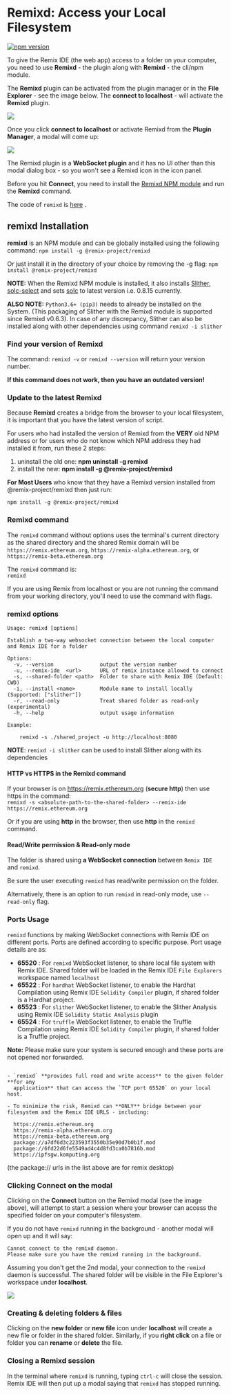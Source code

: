 # Remixd: Access your Local Filesystem

[![npm version](https://badge.fury.io/js/%40remix-project%2Fremixd.svg)](https://www.npmjs.com/package/@remix-project/remixd)

To give the Remix IDE (the web app) access to a folder on your computer, you need to use **Remixd** - the plugin along with **Remixd** - the cli/npm module.

The **Remixd** plugin can be activated from the plugin manager or in the **File Explorer** - see the image below. The **connect to localhost** - will activate the **Remixd** plugin.

![](images/a-remixd-fe.png)

Once you click **connect to localhost** or activate Remixd from the **Plugin Manager**, a modal will come up:

![](images/a-remixd-modal.png)

The Remixd plugin is a **WebSocket plugin** and it has no UI other than this modal dialog box - so you won't see a Remixd icon in the icon panel.

Before you hit **Connect**, you need to install the [Remixd NPM module](https://www.npmjs.com/package/@remix-project/remixd) and run the **Remixd** command.

The code of `remixd` is
[here](https://github.com/ethereum/remix-project/tree/master/libs/remixd) .

## remixd Installation

**remixd** is an NPM module and can be globally installed using the following command:
`npm install -g @remix-project/remixd`

Or just install it in the directory of your choice by removing the -g flag:
`npm install @remix-project/remixd`

**NOTE:** When the Remixd NPM module is installed, it also installs [Slither](https://github.com/crytic/slither), [solc-select](https://github.com/crytic/solc-select?tab=readme-ov-file#quickstart) and sets [solc](https://docs.soliditylang.org/en/latest/installing-solidity.html) to latest version i.e. 0.8.15 currently.

**ALSO NOTE:** `Python3.6+ (pip3)` needs to already be installed on the System. (This packaging of Slither with the Remixd module is supported since Remixd v0.6.3). In case of any discrepancy, Slither can also be installed along with other dependencies using command `remixd -i slither`

### Find your version of Remixd

The command: `remixd -v` or `remixd --version` will return your version number.

**If this command does not work, then you have an outdated version!**

### Update to the latest Remixd

Because **Remixd** creates a bridge from the browser to your local filesystem, it is important that you have the latest version of script.

For users who had installed the version of Remixd from the **VERY** old NPM address or for users who do not know which NPM address they had installed it from, run these 2 steps:

1. uninstall the old one: **npm uninstall -g remixd**
2. install the new: **npm install -g @remix-project/remixd**

**For Most Users** who know that they have a Remixd version installed from @remix-project/remixd then just run:

```shell
npm install -g @remix-project/remixd
```

### Remixd command

The `remixd` command without options uses the terminal's current directory as the shared directory and the shared Remix domain will be `https://remix.ethereum.org`, `https://remix-alpha.ethereum.org`, or `https://remix-beta.ethereum.org`

The `remixd` command is:<br>
`remixd`

If you are using Remix from localhost or you are not running the command from your working directory, you'll need to use the command with flags.

### remixd options

```shell
Usage: remixd [options]

Establish a two-way websocket connection between the local computer and Remix IDE for a folder

Options:
  -v, --version               output the version number
  -u, --remix-ide  <url>      URL of remix instance allowed to connect
  -s, --shared-folder <path>  Folder to share with Remix IDE (Default: CWD)
  -i, --install <name>        Module name to install locally (Supported: ["slither"])
  -r, --read-only             Treat shared folder as read-only (experimental)
  -h, --help                  output usage information

Example:

    remixd -s ./shared_project -u http://localhost:8080
```

**NOTE**: `remixd -i slither` can be used to install Slither along with its dependencies

#### HTTP vs HTTPS in the Remixd command

If your browser is on https://remix.ethereum.org (**secure http**) then use https in the command:<br>
`remixd -s <absolute-path-to-the-shared-folder> --remix-ide https://remix.ethereum.org`

Or if you are using **http** in the browser, then use **http** in the `remixd` command.

#### Read/Write permission & Read-only mode

The folder is shared using **a WebSocket connection** between `Remix IDE`
and `remixd`.

Be sure the user executing `remixd` has read/write permission on the
folder.

Alternatively, there is an option to run `remixd` in read-only mode, use `--read-only` flag.

### Ports Usage

`remixd` functions by making WebSocket connections with Remix IDE on different ports. Ports are defined according to specific purpose. Port usage details are as:

- **65520** : For `remixd` WebSocket listener, to share local file system with Remix IDE. Shared folder will be loaded in the Remix IDE `File Explorers` workspace named `localhost`
- **65522** : For `hardhat` WebSocket listener, to enable the Hardhat Compilation using Remix IDE `Solidity Compiler` plugin, if shared folder is a Hardhat project.
- **65523** : For `slither` WebSocket listener, to enable the Slither Analysis using Remix IDE `Solidity Static Analysis` plugin
- **65524** : For `truffle` WebSocket listener, to enable the Truffle Compilation using Remix IDE `Solidity Compiler` plugin, if shared folder is a Truffle project.

**Note:** Please make sure your system is secured enough and these ports are not opened nor forwarded.

```{warning}

- `remixd` **provides full read and write access** to the given folder **for any
  application** that can access the `TCP port 65520` on your local host.

- To minimize the risk, Remixd can **ONLY** bridge between your filesystem and the Remix IDE URLS - including:
```

```text
  https://remix.ethereum.org
  https://remix-alpha.ethereum.org
  https://remix-beta.ethereum.org
  package://a7df6d3c223593f3550b35e90d7b0b1f.mod
  package://6fd22d6fe5549ad4c4d8fd3ca0b7816b.mod
  https://ipfsgw.komputing.org
```

(the package:// urls in the list above are for remix desktop)

### Clicking Connect on the modal

Clicking on the **Connect** button on the Remixd modal (see the image above), will attempt to start a session where your browser can access the specified folder on your computer's filesystem.

If you do not have `remixd` running in the background - another modal will open up and it will say:

```text
Cannot connect to the remixd daemon.
Please make sure you have the remixd running in the background.
```

Assuming you don't get the 2nd modal, your connection to the `remixd` daemon is successful. The shared folder will be visible in the File Explorer's workspace under **localhost**.

![](images/a-ws-localhost.png)

### Creating & deleting folders & files

Clicking on the **new folder** or **new file** icon under **localhost** will create a new file or folder in the shared folder. Similarly, if you **right click** on a file or folder you can **rename** or **delete** the file.

### Closing a Remixd session

In the terminal where `remixd` is running, typing `ctrl-c` will close the session. Remix IDE will then put up a modal saying that `remixd` has stopped running.
